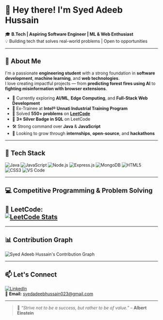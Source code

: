 # 👋 Hey there! I'm Syed Adeeb Hussain  

🎓 **B.Tech | Aspiring Software Engineer | ML & Web Enthusiast**  
💡 Building tech that solves real-world problems | Open to opportunities  

---

## 🚀 About Me  

I'm a passionate **engineering student** with a strong foundation in **software development**, **machine learning**, and **web technologies**.  
I love creating impactful projects — from **predicting forest fires using AI** to **fighting misinformation with browser extensions**.  

- 🌱 Currently exploring **AI/ML**, **Edge Computing**, and **Full-Stack Web Development**  
- 🧠 Ex-Trainee at **Intel® Unnati Industrial Training Program**  
- 🧩 Solved **550+ problems** on [**LeetCode**](https://leetcode.com/u/Syed-Adeeb-Hussain/)  
- 🥈 **3⭐ Silver Badge in SQL** on LeetCode  
- 🛠️ Strong command over **Java** & **JavaScript**  
- 🎯 Looking to grow through **internships**, **open-source**, and **hackathons**  

---

## 🧰 Tech Stack  

![Java](https://img.shields.io/badge/-Java-007396?style=for-the-badge&logo=java&logoColor=white)
![JavaScript](https://img.shields.io/badge/-JavaScript-F7DF1E?style=for-the-badge&logo=javascript&logoColor=black)
![Node.js](https://img.shields.io/badge/-Node.js-339933?style=for-the-badge&logo=nodedotjs&logoColor=white)
![Express.js](https://img.shields.io/badge/-Express.js-000000?style=for-the-badge&logo=express&logoColor=white)
![MongoDB](https://img.shields.io/badge/-MongoDB-47A248?style=for-the-badge&logo=mongodb&logoColor=white)
![HTML5](https://img.shields.io/badge/-HTML5-E34F26?style=for-the-badge&logo=html5&logoColor=white)
![CSS3](https://img.shields.io/badge/-CSS3-1572B6?style=for-the-badge&logo=css3&logoColor=white)
![VS Code](https://img.shields.io/badge/-VS%20Code-007ACC?style=for-the-badge&logo=visual-studio-code)

---

## 💻 Competitive Programming & Problem Solving  

🏅 **LeetCode:**  
[![LeetCode Stats](https://leetcard.jacoblin.cool/Syed-Adeeb-Hussain?theme=dark&font=Karma&ext=heatmap)](https://leetcode.com/u/Syed-Adeeb-Hussain/)
---


---

## 📊 Contribution Graph  

![Syed Adeeb Hussain's Contribution Graph](https://github-readme-activity-graph.vercel.app/graph?username=syedadeebhussain&theme=react-dark&hide_border=true)

---

## 📫 Let's Connect  

[![LinkedIn](https://img.shields.io/badge/-LinkedIn-0077B5?style=for-the-badge&logo=linkedin&logoColor=white)](https://www.linkedin.com/in/syedadeebhussain/)  
📧 **Email:** [syedadeebhussain023@gmail.com](mailto:syedadeebhussain023@gmail.com)

---

> 💬 *“Strive not to be a success, but rather to be of value.”* – **Albert Einstein**
